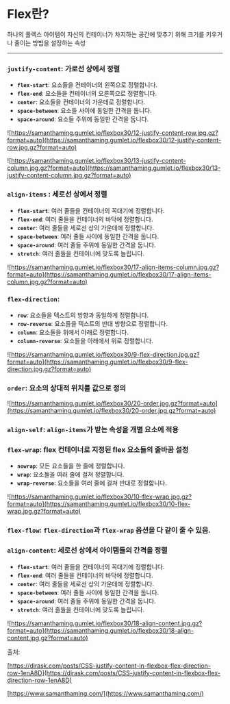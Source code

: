 # Flex란?

하나의 플렉스 아이템이 자신의 컨테이너가 차지하는 공간에 맞추기 위해 크기를 키우거나 줄이는 방법을 설정하는 속성

---

### `justify-content`: 가로선 상에서 정렬

- **`flex-start`**: 요소들을 컨테이너의 왼쪽으로 정렬합니다.
- **`flex-end`**: 요소들을 컨테이너의 오른쪽으로 정렬합니다.
- **`center`**: 요소들을 컨테이너의 가운데로 정렬합니다.
- **`space-between`**: 요소들 사이에 동일한 간격을 둡니다.
- **`space-around`**: 요소들 주위에 동일한 간격을 둡니다.


![https://samanthaming.gumlet.io/flexbox30/12-justify-content-row.jpg.gz?format=auto](https://samanthaming.gumlet.io/flexbox30/12-justify-content-row.jpg.gz?format=auto)

![https://samanthaming.gumlet.io/flexbox30/13-justify-content-column.jpg.gz?format=auto](https://samanthaming.gumlet.io/flexbox30/13-justify-content-column.jpg.gz?format=auto)

### `align-items` :  세로선 상에서 정렬

- **`flex-start`**: 여러 줄들을 컨테이너의 꼭대기에 정렬합니다.
- **`flex-end`**: 여러 줄들을 컨테이너의 바닥에 정렬합니다.
- **`center`**: 여러 줄들을 세로선 상의 가운데에 정렬합니다.
- **`space-between`**: 여러 줄들 사이에 동일한 간격을 둡니다.
- **`space-around`**: 여러 줄들 주위에 동일한 간격을 둡니다.
- **`stretch`**: 여러 줄들을 컨테이너에 맞도록 늘립니다.

![https://samanthaming.gumlet.io/flexbox30/17-align-items-column.jpg.gz?format=auto](https://samanthaming.gumlet.io/flexbox30/17-align-items-column.jpg.gz?format=auto)

### `flex-direction`:

- **`row`**: 요소들을 텍스트의 방향과 동일하게 정렬합니다.
- **`row-reverse`**: 요소들을 텍스트의 반대 방향으로 정렬합니다.
- **`column`**: 요소들을 위에서 아래로 정렬합니다.
- **`column-reverse`**: 요소들을 아래에서 위로 정렬합니다.

![https://samanthaming.gumlet.io/flexbox30/9-flex-direction.jpg.gz?format=auto](https://samanthaming.gumlet.io/flexbox30/9-flex-direction.jpg.gz?format=auto)

### `order`:  요소의 상대적 위치를 값으로 정의

![https://samanthaming.gumlet.io/flexbox30/20-order.jpg.gz?format=auto](https://samanthaming.gumlet.io/flexbox30/20-order.jpg.gz?format=auto)

### `align-self`: `align-items`가 받는 속성을 개별 요소에 적용

### **`flex-wrap`:** flex 컨테이너로 지정된 flex 요소들의 줄바꿈 설정

- **`nowrap`**: 모든 요소들을 한 줄에 정렬합니다.
- **`wrap`**: 요소들을 여러 줄에 걸쳐 정렬합니다.
- **`wrap-reverse`**: 요소들을 여러 줄에 걸쳐 반대로 정렬합니다.

![https://samanthaming.gumlet.io/flexbox30/10-flex-wrap.jpg.gz?format=auto](https://samanthaming.gumlet.io/flexbox30/10-flex-wrap.jpg.gz?format=auto)

### `flex-flow`: `flex-direction`과 `flex-wrap` 옵션을 다 같이 줄 수 있음.

### `align-content`: 세로선 상에서 아이템들의 간격을 정렬

- **`flex-start`**: 여러 줄들을 컨테이너의 꼭대기에 정렬합니다.
- **`flex-end`**: 여러 줄들을 컨테이너의 바닥에 정렬합니다.
- **`center`**: 여러 줄들을 세로선 상의 가운데에 정렬합니다.
- **`space-between`**: 여러 줄들 사이에 동일한 간격을 둡니다.
- **`space-around`**: 여러 줄들 주위에 동일한 간격을 둡니다.
- **`stretch`**: 여러 줄들을 컨테이너에 맞도록 늘립니다.

![https://samanthaming.gumlet.io/flexbox30/18-align-content.jpg.gz?format=auto](https://samanthaming.gumlet.io/flexbox30/18-align-content.jpg.gz?format=auto)

출처:

[https://dirask.com/posts/CSS-justify-content-in-flexbox-flex-direction-row-1enA8D](https://dirask.com/posts/CSS-justify-content-in-flexbox-flex-direction-row-1enA8D)

[https://www.samanthaming.com/](https://www.samanthaming.com/)